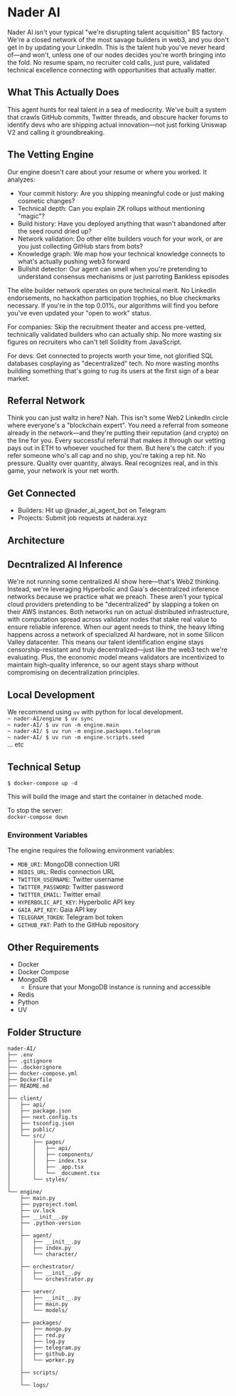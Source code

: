 # Nader AI

Nader AI isn't your typical "we're disrupting talent acquisition" BS factory. We're a closed network of the most savage builders in web3, and you don't get in by updating your LinkedIn. This is the talent hub you've never heard of—and won't, unless one of our nodes decides you're worth bringing into the fold. No resume spam, no recruiter cold calls, just pure, validated technical excellence connecting with opportunities that actually matter.

## What This Actually Does

This agent hunts for real talent in a sea of mediocrity. We've built a system that crawls GitHub commits, Twitter threads, and obscure hacker forums to identify devs who are shipping actual innovation—not just forking Uniswap V2 and calling it groundbreaking.

## The Vetting Engine

Our engine doesn't care about your resume or where you worked. It analyzes:

- Your commit history: Are you shipping meaningful code or just making cosmetic changes?
- Technical depth: Can you explain ZK rollups without mentioning "magic"?
- Build history: Have you deployed anything that wasn't abandoned after the seed round dried up?
- Network validation: Do other elite builders vouch for your work, or are you just collecting GitHub stars from bots?
- Knowledge graph: We map how your technical knowledge connects to what's actually pushing web3 forward
- Bullshit detector: Our agent can smell when you're pretending to understand consensus mechanisms or just parroting Bankless episodes

The elite builder network operates on pure technical merit. No LinkedIn endorsements, no hackathon participation trophies, no blue checkmarks necessary. If you're in the top 0.01%, our algorithms will find you before you've even updated your "open to work" status.

For companies: Skip the recruitment theater and access pre-vetted, technically validated builders who can actually ship. No more wasting six figures on recruiters who can't tell Solidity from JavaScript.

For devs: Get connected to projects worth your time, not glorified SQL databases cosplaying as "decentralized" tech. No more wasting months building something that's going to rug its users at the first sign of a bear market.

## Referral Network 

Think you can just waltz in here? Nah. This isn't some Web2 LinkedIn circle where everyone's a "blockchain expert". You need a referral from someone already in the network—and they're putting their reputation (and crypto) on the line for you. Every successful referral that makes it through our vetting pays out in ETH to whoever vouched for them. But here's the catch: if you refer someone who's all cap and no ship, you're taking a rep hit. No pressure. Quality over quantity, always. Real recognizes real, and in this game, your network is your net worth.


## Get Connected

- Builders: Hit up @nader_ai_agent_bot on Telegram
- Projects: Submit job requests at naderai.xyz

## Architecture

## Decntralized AI Inference

We're not running some centralized AI show here—that's Web2 thinking. Instead, we're leveraging Hyperbolic and Gaia's decentralized inference networks because we practice what we preach. These aren't your typical cloud providers pretending to be "decentralized" by slapping a token on their AWS instances. Both networks run on actual distributed infrastructure, with computation spread across validator nodes that stake real value to ensure reliable inference. When our agent needs to think, the heavy lifting happens across a network of specialized AI hardware, not in some Silicon Valley datacenter. This means our talent identification engine stays censorship-resistant and truly decentralized—just like the web3 tech we're evaluating. Plus, the economic model means validators are incentivized to maintain high-quality inference, so our agent stays sharp without compromising on decentralization principles.



## Local Development
We recommend using `uv` with python for local development.  
`~ nader-AI/engine $ uv sync`  
`~ nader-AI/ $ uv run -m engine.main`  
`~ nader-AI/ $ uv run -m engine.packages.telegram`  
`~ nader-AI/ $ uv run -m engine.scripts.seed`  
... etc

## Technical Setup

`$ docker-compose up -d`

This will build the image and start the container in detached mode.

To stop the server:  
`docker-compose down`


### Environment Variables

The engine requires the following environment variables:

- `MDB_URI`: MongoDB connection URI
- `REDIS_URL`: Redis connection URL
- `TWITTER_USERNAME`: Twitter username
- `TWITTER_PASSWORD`: Twitter password
- `TWITTER_EMAIL`: Twitter email
- `HYPERBOLIC_API_KEY`: Hyperbolic API key
- `GAIA_API_KEY`: Gaia API key
- `TELEGRAM_TOKEN`: Telegram bot token
- `GITHUB_PAT`: Path to the GitHub repository

## Other Requirements

- Docker
- Docker Compose
- MongoDB
    - Ensure that your MongoDB instance is running and accessible
- Redis
- Python
- UV

## Folder Structure

```
nader-AI/
├── .env
├── .gitignore
├── .dockerignore
├── docker-compose.yml
├── Dockerfile
├── README.md
│
├── client/
│   ├── api/
│   ├── package.json
│   ├── next.config.ts
│   ├── tsconfig.json
│   ├── public/
│   └── src/
│       ├── pages/
│       │   ├── api/
│       │   ├── components/
│       │   ├── index.tsx
│       │   ├── _app.tsx
│       │   └── _document.tsx
│       └── styles/
│
└── engine/
    ├── main.py
    ├── pyproject.toml
    ├── uv.lock
    ├── __init__.py
    ├── .python-version
    │
    ├── agent/
    │   ├── __init__.py
    │   ├── index.py
    │   └── character/
    │
    ├── orchestrator/
    │   ├── __init__.py
    │   └── orchestrator.py
    │
    ├── server/
    │   ├── __init__.py
    │   ├── main.py
    │   └── models/
    │
    ├── packages/
    │   ├── mongo.py
    │   ├── red.py
    │   ├── log.py
    │   ├── telegram.py
    │   ├── github.py
    │   └── worker.py
    │
    ├── scripts/
    │
    └── logs/
```

